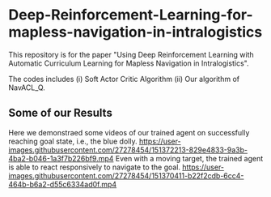 # Deep-Reinforcement-Learning-for-mapless-navigation-in-intralogistics
This repository is for the paper "Using Deep Reinforcement Learning with Automatic Curriculum Learning for Mapless Navigation in Intralogistics".

The codes includes (i) Soft Actor Critic Algorithm (ii) Our algorithm of NavACL_Q.

## Some of our Results
Here we demonstraed some videos of our trained agent on successfully reaching goal state, i.e., the blue dolly.
https://user-images.githubusercontent.com/27278454/151372213-829e4833-9a3b-4ba2-b046-1a3f7b226bf9.mp4
Even with a moving target, the trained agent is able to react responsively to navigate to the goal.
https://user-images.githubusercontent.com/27278454/151370411-b22f2cdb-6cc4-464b-b6a2-d55c6334ad0f.mp4
